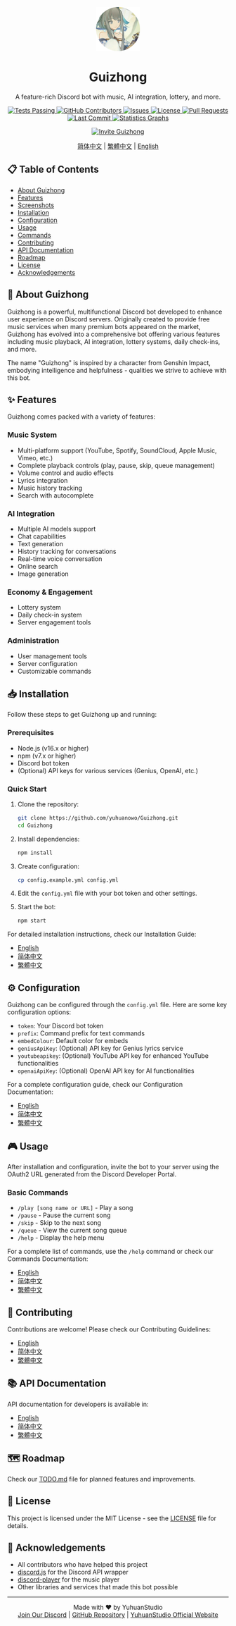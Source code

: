 <p align="center">
  <img src="https://github.com/yuhuanowo/Guizhong/blob/main/assets/logo.png?raw=true" width = "100" height = "100"/>
</p>
<h1 align="center">Guizhong</h1>
<p align="center">A feature-rich Discord bot with music, AI integration, lottery, and more.</p>

<p align="center">
  <a href="https://github.com/yuhuanowo/Guizhong/actions">
    <img alt="Tests Passing" src="https://github.com/yuhuanowo/Guizhong/workflows/CodeQL/badge.svg" />
  </a>
  <a href="https://github.com/yuhuanowo/Guizhong/graphs/contributors">
    <img alt="GitHub Contributors" src="https://img.shields.io/github/contributors/yuhuanowo/Guizhong" />
  </a>
  <a href="https://github.com/yuhuanowo/Guizhong/issues">
    <img alt="Issues" src="https://img.shields.io/github/issues/yuhuanowo/Guizhong" />
  </a>
  <a href="https://github.com/yuhuanowo/Guizhong/blob/master/LICENSE">
    <img alt="License" src="https://img.shields.io/github/license/yuhuanowo/Guizhong" />
  </a>
  <a href="https://github.com/yuhuanowo/Guizhong/pulls">
    <img alt="Pull Requests" src="https://img.shields.io/github/issues-pr-closed/yuhuanowo/Guizhong" />
  </a>
  <a href="https://github.com/yuhuanowo/Guizhong/commits">
    <img alt="Last Commit" src="https://img.shields.io/github/last-commit/yuhuanowo/Guizhong" />
  </a>
  <a href="https://github.com/yuhuanowo/Guizhong"><img alt="Statistics Graphs" src="https://repobeats.axiom.co/api/embed/ab7080243cf7b8ed4e30271afc121489272ff6c9.svg"></a>
</p>
<p align="center">
  <a href="https://discord.com/oauth2/authorize?client_id=1082152889209860247" title="Invite Guizhong to your server">
    <img alt="Invite Guizhong" src="https://img.shields.io/badge/Invite%20Guizhong-Add%20to%20Server-%237289DA?logo=discord&logoColor=white" />
  </a>
</p>

<p align="center">
  <a href="docs/README_ZH-CN.md">简体中文</a> |
  <a href="docs/README_ZH-TW.md">繁體中文</a> |
  <a href="README.md">English</a>
</p>

## 📋 Table of Contents
- [About Guizhong](#about-guizhong)
- [Features](#features)
- [Screenshots](#screenshots)
- [Installation](#installation)
- [Configuration](#configuration)
- [Usage](#usage)
- [Commands](#commands)
- [Contributing](#contributing)
- [API Documentation](#api-documentation)
- [Roadmap](#roadmap)
- [License](#license)
- [Acknowledgements](#acknowledgements)

## 🤖 About Guizhong
Guizhong is a powerful, multifunctional Discord bot developed to enhance user experience on Discord servers. Originally created to provide free music services when many premium bots appeared on the market, Guizhong has evolved into a comprehensive bot offering various features including music playback, AI integration, lottery systems, daily check-ins, and more.

The name "Guizhong" is inspired by a character from Genshin Impact, embodying intelligence and helpfulness - qualities we strive to achieve with this bot.

## ✨ Features
Guizhong comes packed with a variety of features:

### Music System
- Multi-platform support (YouTube, Spotify, SoundCloud, Apple Music, Vimeo, etc.)
- Complete playback controls (play, pause, skip, queue management)
- Volume control and audio effects
- Lyrics integration
- Music history tracking
- Search with autocomplete

### AI Integration
- Multiple AI models support
- Chat capabilities
- Text generation
- History tracking for conversations
- Real-time voice conversation
- Online search
- Image generation

### Economy & Engagement
- Lottery system
- Daily check-in system
- Server engagement tools

### Administration
- User management tools
- Server configuration
- Customizable commands

<!-- ## 🖼️ Screenshots
<p align="center">
  <img src="assets/screenshots/music_player.png" width="400" alt="Music Player" />
  <img src="assets/screenshots/ai_chat.png" width="400" alt="AI Chat" />
  <img src="assets/screenshots/lottery.png" width="400" alt="Lottery System" />
</p> -->

## 📥 Installation
Follow these steps to get Guizhong up and running:

### Prerequisites
- Node.js (v16.x or higher)
- npm (v7.x or higher)
- Discord bot token
- (Optional) API keys for various services (Genius, OpenAI, etc.)

### Quick Start
1. Clone the repository:
   ```bash
   git clone https://github.com/yuhuanowo/Guizhong.git
   cd Guizhong
   ```

2. Install dependencies:
   ```bash
   npm install
   ```

3. Create configuration:
   ```bash
   cp config.example.yml config.yml
   ```

4. Edit the `config.yml` file with your bot token and other settings.

5. Start the bot:
   ```bash
   npm start
   ```

For detailed installation instructions, check our Installation Guide:
- [English](docs/installation.md)
- [简体中文](docs/installation.zh-CN.md)
- [繁體中文](docs/installation.zh-TW.md)

## ⚙️ Configuration
Guizhong can be configured through the `config.yml` file. Here are some key configuration options:

- `token`: Your Discord bot token
- `prefix`: Command prefix for text commands
- `embedColour`: Default color for embeds
- `geniusApiKey`: (Optional) API key for Genius lyrics service
- `youtubeapikey`: (Optional) YouTube API key for enhanced YouTube functionalities
- `openaiApiKey`: (Optional) OpenAI API key for AI functionalities

For a complete configuration guide, check our Configuration Documentation:
- [English](docs/configuration.md)
- [简体中文](docs/configuration.zh-CN.md)
- [繁體中文](docs/configuration.zh-TW.md)

## 🎮 Usage
After installation and configuration, invite the bot to your server using the OAuth2 URL generated from the Discord Developer Portal.

### Basic Commands
- `/play [song name or URL]` - Play a song
- `/pause` - Pause the current song
- `/skip` - Skip to the next song
- `/queue` - View the current song queue
- `/help` - Display the help menu

For a complete list of commands, use the `/help` command or check our Commands Documentation:
- [English](docs/commands.md)
- [简体中文](docs/commands.zh-CN.md)
- [繁體中文](docs/commands.zh-TW.md)

## 🤝 Contributing
Contributions are welcome! Please check our Contributing Guidelines:
- [English](CONTRIBUTING.md)
- [简体中文](CONTRIBUTING_ZH-CN.md)
- [繁體中文](CONTRIBUTING_ZH-TW.md)

## 📚 API Documentation
API documentation for developers is available in:
- [English](docs/api.md)
- [简体中文](docs/api/index.zh-CN.md)
- [繁體中文](docs/api/index.zh-TW.md)

## 🗺️ Roadmap
Check our [TODO.md](TODO.md) file for planned features and improvements.

## 📄 License
This project is licensed under the MIT License - see the [LICENSE](LICENSE) file for details.

## 🙏 Acknowledgements
- All contributors who have helped this project
- [discord.js](https://discord.js.org) for the Discord API wrapper
- [discord-player](https://discord-player.js.org) for the music player
- Other libraries and services that made this bot possible

---

<p align="center">
  Made with ❤️ by YuhuanStudio
  <br>
  <a href="https://discord.gg/GfUY7ynvXN">Join Our Discord</a> | 
  <a href="https://github.com/yuhuanowo/Guizhong">GitHub Repository</a> | 
  <a href="https://www.yuhuanstudio.eu.org/">YuhuanStudio Official Website</a>
  <br>
</p>
